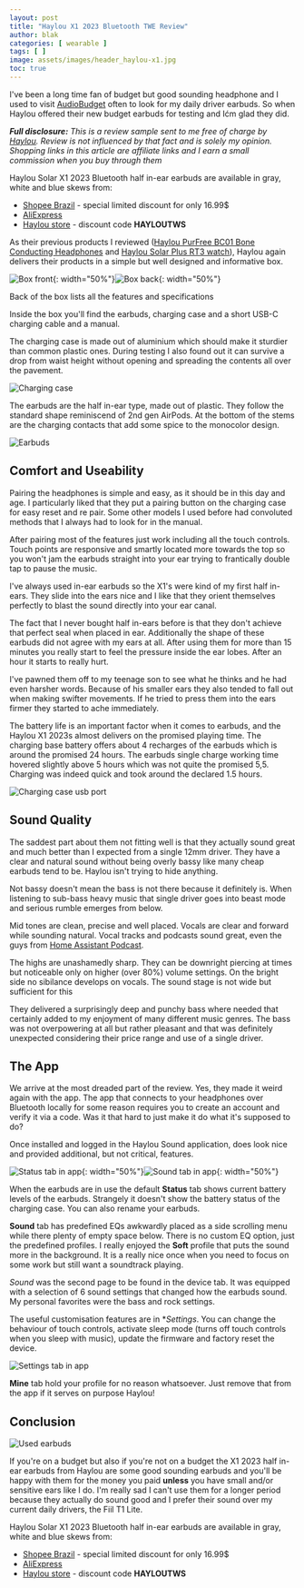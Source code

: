 ```yaml
---
layout: post
title: "Haylou X1 2023 Bluetooth TWE Review"
author: blak
categories: [ wearable ]
tags: [ ]
image: assets/images/header_haylou-x1.jpg
toc: true
---
```


I've been a long time fan of budget but good sounding headphone and I used to visit [AudioBudget](https://audiobudget.com/) often to look for my daily driver earbuds. So when Haylou offered their new budget earbuds for testing and Ićm glad they did.

_**Full disclosure:** This is a review sample sent to me free of charge by [Haylou](https://haylou.com/?ref=blakadder). Review is not influenced by that fact and is solely my opinion. Shopping links in this article are affiliate links and I earn a small commission when you buy through them_

Haylou Solar X1 2023 Bluetooth half in-ear earbuds are available in gray, white and blue skews from:

- [Shopee Brazil](https://bit.ly/3ErJ8fe) - special limited discount for only 16.99$
- [AliExpress](https://www.aliexpress.com/item/1005005933760205.html?aff_fcid=569bc0df767641d89602ff8865c903d5-1694276946488-00330-_Dc7AdRh)
- [Haylou store](https://haylou.com/products/haylou-x1-2023?ref=blakadder) - discount code **HAYLOUTWS** 

As their previous products I reviewed ([Haylou PurFree BC01 Bone Conducting Headphones](/haylou-purfree-bc01-bone-conducting-headphones) and [Haylou Solar Plus RT3 watch](/haylou-solar-plus)), Haylou again delivers their products in a simple but well designed and informative box.

![Box front](/assets/images/haylou-x1/box.jpg){: width="50%"}![Box back](/assets/images/haylou-x1/box_back.jpg){: width="50%"}

Back of the box lists all the features and specifications

Inside the box you'll find the earbuds, charging case and a short USB-C charging cable and a manual.

The charging case is made out of aluminium which should make it sturdier than common plastic ones. During testing I also found out it can survive a drop from waist height without opening and spreading the contents all over the pavement. 

![Charging case](/assets/images/haylou-x1/charging_case.jpg)

The earbuds are the half in-ear type, made out of plastic. They follow the standard shape reminiscend of 2nd gen AirPods. At the bottom of the stems are the charging contacts that add some spice to the monocolor design.

![Earbuds](/assets/images/haylou-x1/earbuds.jpg)

## Comfort and Useability

Pairing the headphones is simple and easy, as it should be in this day and age. I particularly liked that they put a pairing button on the charging case for easy reset and re pair. Some other models I used before had convoluted methods that I always had to look for in the manual.

After pairing most of the features just work including all the touch controls. Touch points are responsive and smartly located more towards the top so you won't jam the earbuds straight into your ear trying to frantically double tap to pause the music.

I've always used in-ear earbuds so the X1's were kind of my first half in-ears. They slide into the ears nice and I like that they orient themselves perfectly to blast the sound directly into your ear canal.

The fact that I never bought half in-ears before is that they don't achieve that perfect seal when placed in ear. Additionally the shape of these earbuds did not agree with my ears at all. After using them for more than 15 minutes you really start to feel the pressure inside the ear lobes. After an hour it starts to really hurt. 

I've pawned them off to my teenage son to see what he thinks and he had even harsher words. Because of his smaller ears they also tended to fall out when making swifter movements. If he tried to press them into the ears firmer they started to ache immediately.

The battery life is an important factor when it comes to earbuds, and the Haylou X1 2023s almost delivers on the promised playing time. The charging base battery offers about 4 recharges of the earbuds which is around the promised 24 hours. The earbuds single charge working time hovered slightly above 5 hours which was not quite the promised 5,5. Charging was indeed quick and took around the declared 1.5 hours.

![Charging case usb port](/assets/images/haylou-x1/charging_case_usbc.jpg)

## Sound Quality

The saddest part about them not fitting well is that they actually sound great and much better than I expected from a single 12mm driver. They have a clear and natural sound without being overly bassy like many cheap earbuds tend to be. Haylou isn't trying to hide anything.

Not bassy doesn't mean the bass is not there because it definitely is. When listening to sub-bass heavy music that single driver goes into beast mode and serious rumble emerges from below. 

Mid tones are clean, precise and well placed. Vocals are clear and forward while sounding natural. Vocal tracks and podcasts sound great, even the guys from [Home Assistant Podcast](https://hasspodcast.io/).

The highs are unashamedly sharp. They can be downright piercing at times but noticeable only on higher (over 80%) volume settings. On the bright side no sibilance develops on vocals. The sound stage is not wide but sufficient for this

They delivered a surprisingly deep and punchy bass where needed that certainly added to my enjoyment of many different music genres. The bass was not overpowering at all but rather pleasant and that was definitely unexpected considering their price range and use of a single driver.

## The App

We arrive at the most dreaded part of the review. Yes, they made it weird again with the app. The app that connects to your headphones over Bluetooth locally for some reason requires you to create an account and verify it via a code. Was it that hard to just make it do what it's supposed to do?

Once installed and logged in the Haylou Sound application, does look nice and provided additional, but not critical, features.

![Status tab in app](/assets/images/haylou-x1/status.jpg){: width="50%"}![Sound tab in app](/assets/images/haylou-x1/sound.jpg){: width="50%"}

When the earbuds are in use the default **Status** tab shows current battery levels of the earbuds. Strangely it doesn't show the battery status of the charging case. You can also rename your earbuds.

**Sound** tab has predefined EQs awkwardly placed as a side scrolling menu while there plenty of empty space below. There is no custom EQ option, just the predefined profiles. I really enjoyed the **Soft** profile that puts the sound more in the background. It is a really nice once when you need to focus on some work but still want a soundtrack playing. 

*Sound* was the second page to be found in the device tab. It was equipped with a selection of 6 sound settings that changed how the earbuds sound.
My personal favorites were the bass and rock settings.

The useful customisation features are in **Settings*. You can change the behaviour of touch controls, activate sleep mode (turns off touch controls when you sleep with music), update the firmware and factory reset the device. 

![Settings tab in app](/assets/images/haylou-x1/settings.jpg)

**Mine** tab hold your profile for no reason whatsoever. Just remove that from the app if it serves on purpose Haylou!

## Conclusion

![Used earbuds](/assets/images/haylou-x1/used_earbud.jpg)


If you're on a budget but also if you're not on a budget the X1 2023 half in-ear earbuds from Haylou are some good sounding earbuds and you'll be happy with them for the money you paid **unless** you have small and/or sensitive ears like I do. I'm really sad I can't use them for a longer period because they actually do sound good and I prefer their sound over my current daily drivers, the Fiil T1 Lite.

Haylou Solar X1 2023 Bluetooth half in-ear earbuds are available in gray, white and blue skews from:

- [Shopee Brazil](https://bit.ly/3ErJ8fe) - special limited discount for only 16.99$
- [AliExpress](https://www.aliexpress.com/item/1005005933760205.html?aff_fcid=569bc0df767641d89602ff8865c903d5-1694276946488-00330-_Dc7AdRh)
- [Haylou store](https://haylou.com/products/haylou-x1-2023?ref=blakadder) - discount code **HAYLOUTWS** 
